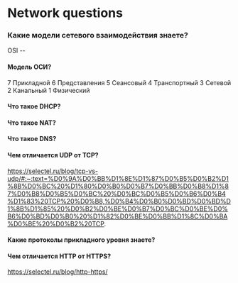 # Network questions

### Какие модели сетевого взаимодействия знаете?
OSI -- 

#### Модель ОСИ?
7 Прикладной
6 Представления
5 Сеансовый
4 Транспортный
3 Сетевой
2 Канальный
1 Физический

#### Что такое DHCP?
#### Что такое NAT?
#### Что такое DNS?
#### Чем отличается UDP от TCP?
https://selectel.ru/blog/tcp-vs-udp/#:~:text=%D0%9A%D0%BB%D1%8E%D1%87%D0%B5%D0%B2%D1%8B%D0%BC%20%D1%80%D0%B0%D0%B7%D0%BB%D0%B8%D1%87%D0%B8%D0%B5%D0%BC%20%D0%BC%D0%B5%D0%B6%D0%B4%D1%83%20TCP%20%D0%B8,%D0%B4%D0%B0%D0%BD%D0%BD%D1%8B%D1%85%20%D0%B2%D0%BE%D0%B7%D0%BC%D0%BE%D0%B6%D0%BD%D0%B0%20%D1%82%D0%BE%D0%BB%D1%8C%D0%BA%D0%BE%20%D0%B2%20TCP.

#### Какие протоколы прикладного уровня знаете?
#### Чем отличается HTTP от HTTPS?
https://selectel.ru/blog/http-https/
